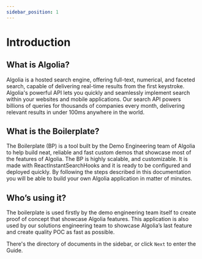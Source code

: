 ```yaml
---
sidebar_position: 1
---
```


# Introduction

## What is Algolia?

Algolia is a hosted search engine, offering full-text, numerical, and faceted search, capable of delivering real-time results from the first keystroke. Algolia's powerful API lets you quickly and seamlessly implement search within your websites and mobile applications. Our search API powers billions of queries for thousands of companies every month, delivering relevant results in under 100ms anywhere in the world.

## What is the Boilerplate?

The Boilerplate (BP) is a tool built by the Demo Engineering team of Algolia to help build neat, reliable and fast custom demos that showcase most of the features of Algolia.
The BP is highly scalable, and customizable. It is made with ReactInstantSearchHooks and it is ready to be configured and deployed quickly.
By following the steps described in this documentation you will be able to build your own Algolia application in matter of minutes.

## Who’s using it?

The boilerplate is used firstly by the demo engineering team itself to create proof of concept that showcase Algolia features.
This application is also used by our solutions engineering team to showcase Algolia’s last feature and create quality POC as fast as possible.

There's the directory of documents in the sidebar, or click `Next` to enter the Guide.
